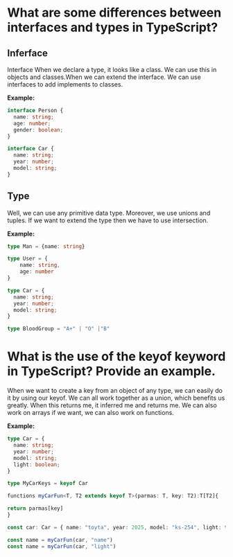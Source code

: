 
# What are some differences between interfaces and types in TypeScript?




## Inferface
Interface When we declare a type, it looks like a class. We can use this in objects and classes.When we can extend the interface. We can use interfaces to add implements to classes.

**Example:**

```ts
interface Person {
  name: string;
  age: number;
  gender: boolean;
}
```

```ts
interface Car {
  name: string;
  year: number;
  model: string;
}
```

## Type
Well, we can use any primitive data type. Moreover, we use unions and tuples. If we want to extend the type then we have to use intersection.

**Example:**
```ts
type Man = {name: string}
```

```ts
type User = {
    name: string,
    age: number
}
```

```ts
type Car = {
  name: string;
  year: number;
  model: string;
}
```

```ts
type BloodGroup = "A+" | "O" |"B"
```
# What is the use of the keyof keyword in TypeScript? Provide an example.

When we want to create a key from an object of any type, we can easily do it by using our keyof. We can all work together as a union, which benefits us greatly. When this returns me, it inferred me and returns me. We can also work on arrays if we want, we can also work on functions.


**Example:**


```ts
type Car = {
  name: string;
  year: number;
  model: string;
  light: boolean;
}

type MyCarKeys = keyof Car
```

```ts
functions myCarFun<T, T2 extends keyof T>(parmas: T, key: T2):T[T2]{

return parmas[key]
}

const car: Car = { name: "toyta", year: 2025, model: "ks-254", light: ture };

const name = myCarFun(car, "name")
const name = myCarFun(car, "light")
```